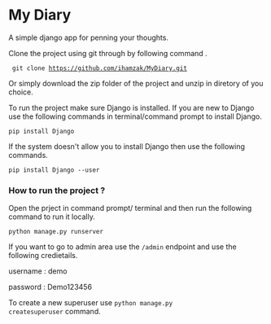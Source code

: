 # My Diary 
A simple django app for penning your thoughts. 

Clone the project using git through by following command . 

<code> git clone https://github.com/ihamzak/MyDiary.git </code>

Or simply download the zip folder of the project and unzip in diretory of you choice. 

To run the project make sure Django is installed. If you are new to Django use the following commands in terminal/command prompt to install Django. 

<code>pip install Django </code>

If the system doesn't allow you to install Django then use the following commands. 

<code>pip install Django --user </code>


### How to run the project ? 

Open the prject in command prompt/ terminal and then run the following command to run it locally. 

<code>python manage.py runserver</code>

If you want to go to admin area use the <code>/admin</code> endpoint and use the following credietails. 

username : demo 

password : Demo123456

To create a new superuser use <code>python manage.py createsuperuser</code> command. 
